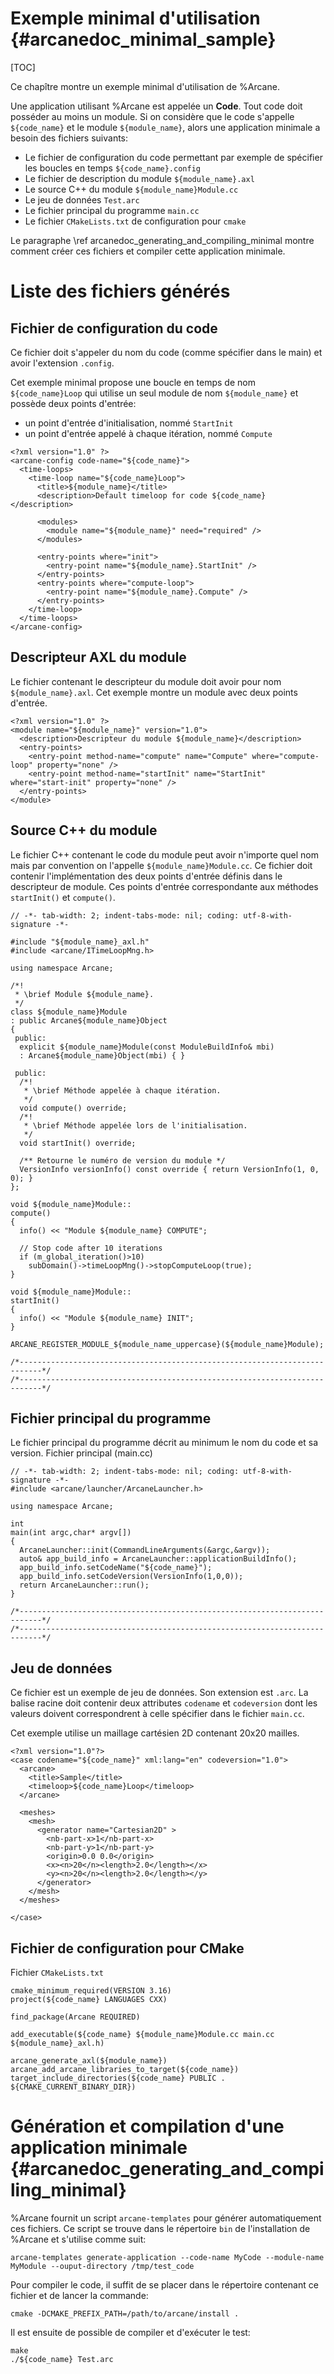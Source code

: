 Exemple minimal d'utilisation {#arcanedoc_minimal_sample}
================== 

[TOC]

Ce chapître montre un exemple minimal d'utilisation de %Arcane.

Une application utilisant %Arcane est appelée un **Code**. Tout code doit
posséder au moins un module. Si on considère que le code s'appelle
`${code_name}` et le module `${module_name}`, alors une application minimale a besoin des
fichiers suivants:

- Le fichier de configuration du code permettant par exemple de
  spécifier les boucles en temps `${code_name}.config`
- Le fichier de description du module `${module_name}.axl`
- Le source C++ du module `${module_name}Module.cc`
- Le jeu de données `Test.arc`
- Le fichier principal du programme `main.cc`
- Le fichier `CMakeLists.txt` de configuration pour `cmake`

Le paragraphe \ref arcanedoc_generating_and_compiling_minimal montre
comment créer ces fichiers et compiler cette application minimale.

# Liste des fichiers générés

## Fichier de configuration du code

Ce fichier doit s'appeler du nom du code (comme spécifier dans le
main) et avoir l'extension `.config`.

Cet exemple minimal propose une boucle en temps de nom
`${code_name}Loop` qui utilise un seul module de nom `${module_name}`
et possède deux points d'entrée:

- un point d'entrée d'initialisation, nommé `StartInit`
- un point d'entrée appelé à chaque itération, nommé `Compute`

~~~{.xml}
<?xml version="1.0" ?>
<arcane-config code-name="${code_name}">
  <time-loops>
    <time-loop name="${code_name}Loop">
      <title>${module_name}</title>
      <description>Default timeloop for code ${code_name}</description>

      <modules>
        <module name="${module_name}" need="required" />
      </modules>

      <entry-points where="init">
        <entry-point name="${module_name}.StartInit" />
      </entry-points>
      <entry-points where="compute-loop">
        <entry-point name="${module_name}.Compute" />
      </entry-points>
    </time-loop>
  </time-loops>
</arcane-config>
~~~

## Descripteur AXL du module

Le fichier contenant le descripteur du module doit avoir pour nom
`${module_name}.axl`. Cet exemple montre un module avec deux points d'entrée.

~~~{.xml}
<?xml version="1.0" ?>
<module name="${module_name}" version="1.0">
  <description>Descripteur du module ${module_name}</description>
  <entry-points>
    <entry-point method-name="compute" name="Compute" where="compute-loop" property="none" />
    <entry-point method-name="startInit" name="StartInit" where="start-init" property="none" />
  </entry-points>
</module>
~~~

## Source C++ du module

Le fichier C++ contenant le code du module peut avoir n'importe quel
nom mais par convention on l'appelle `${module_name}Module.cc`. Ce
fichier doit contenir l'implémentation des deux points d'entrée
définis dans le descripteur de module. Ces points d'entrée
correspondante aux méthodes `startInit()` et `compute()`.

~~~{.cpp}
// -*- tab-width: 2; indent-tabs-mode: nil; coding: utf-8-with-signature -*-

#include "${module_name}_axl.h"
#include <arcane/ITimeLoopMng.h>

using namespace Arcane;

/*!
 * \brief Module ${module_name}.
 */
class ${module_name}Module
: public Arcane${module_name}Object
{
 public:
  explicit ${module_name}Module(const ModuleBuildInfo& mbi) 
  : Arcane${module_name}Object(mbi) { }

 public:
  /*!
   * \brief Méthode appelée à chaque itération.
   */
  void compute() override;
  /*!
   * \brief Méthode appelée lors de l'initialisation.
   */
  void startInit() override;

  /** Retourne le numéro de version du module */
  VersionInfo versionInfo() const override { return VersionInfo(1, 0, 0); }
};

void ${module_name}Module::
compute()
{
  info() << "Module ${module_name} COMPUTE";

  // Stop code after 10 iterations
  if (m_global_iteration()>10)
    subDomain()->timeLoopMng()->stopComputeLoop(true);
}

void ${module_name}Module::
startInit()
{
  info() << "Module ${module_name} INIT";
}

ARCANE_REGISTER_MODULE_${module_name_uppercase}(${module_name}Module);

/*---------------------------------------------------------------------------*/
/*---------------------------------------------------------------------------*/
~~~

## Fichier principal du programme

Le fichier principal du programme décrit au minimum le nom du code et
sa version.
Fichier principal (main.cc)

~~~{.cpp}
// -*- tab-width: 2; indent-tabs-mode: nil; coding: utf-8-with-signature -*-
#include <arcane/launcher/ArcaneLauncher.h>

using namespace Arcane;

int
main(int argc,char* argv[])
{
  ArcaneLauncher::init(CommandLineArguments(&argc,&argv));
  auto& app_build_info = ArcaneLauncher::applicationBuildInfo();
  app_build_info.setCodeName("${code_name}");
  app_build_info.setCodeVersion(VersionInfo(1,0,0));
  return ArcaneLauncher::run();
}

/*---------------------------------------------------------------------------*/
/*---------------------------------------------------------------------------*/
~~~


## Jeu de données

Ce fichier est un exemple de jeu de données. Son extension est `.arc`.
La balise racine doit contenir deux attributes `codename` et
`codeversion` dont les valeurs doivent correspondrent à celle
spécifier dans le fichier `main.cc`.

Cet exemple utilise un maillage cartésien 2D contenant 20x20 mailles.

~~~{.xml}
<?xml version="1.0"?>
<case codename="${code_name}" xml:lang="en" codeversion="1.0">
  <arcane>
    <title>Sample</title>
    <timeloop>${code_name}Loop</timeloop>
  </arcane>

  <meshes>
    <mesh>
      <generator name="Cartesian2D" >
        <nb-part-x>1</nb-part-x> 
        <nb-part-y>1</nb-part-y>
        <origin>0.0 0.0</origin>
        <x><n>20</n><length>2.0</length></x>
        <y><n>20</n><length>2.0</length></y>
      </generator>
    </mesh>
  </meshes>

</case>
~~~


## Fichier de configuration pour CMake

Fichier `CMakeLists.txt`

~~~{.txt}
cmake_minimum_required(VERSION 3.16)
project(${code_name} LANGUAGES CXX)

find_package(Arcane REQUIRED)

add_executable(${code_name} ${module_name}Module.cc main.cc ${module_name}_axl.h)

arcane_generate_axl(${module_name})
arcane_add_arcane_libraries_to_target(${code_name})
target_include_directories(${code_name} PUBLIC . ${CMAKE_CURRENT_BINARY_DIR})
~~~

# Génération et compilation d'une application minimale {#arcanedoc_generating_and_compiling_minimal}

%Arcane fournit un script `arcane-templates` pour générer
automatiquement ces fichiers. Ce script se trouve dans le répertoire
`bin` de l'installation de %Arcane et s'utilise comme suit:

~~~{.sh}
arcane-templates generate-application --code-name MyCode --module-name MyModule --ouput-directory /tmp/test_code
~~~

Pour compiler le code, il suffit de se placer dans le répertoire
contenant ce fichier et de lancer la commande:

~~~{.sh}
cmake -DCMAKE_PREFIX_PATH=/path/to/arcane/install .
~~~

Il est ensuite de possible de compiler et d'exécuter le test:

~~~{.sh}
make
./${code_name} Test.arc
~~~
